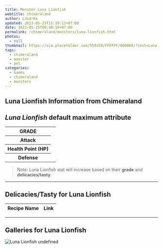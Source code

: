 ```yaml
---
title: Monster Luna Lionfish
webtitle: chimeraland
author: L3n4r0x
updated: 2023-05-25T15:19:12+07:00
date: 2023-05-25T00:40:10+07:00
permalink: /chimeraland/monsters/luna-lionfish.html
photos:
  - null
thumbnail: https://via.placeholder.com/550x50/FFFFFF/000000/?text=Luna Lionfish
tags:
  - chimeraland
  - monster
  - pet
categories:
  - Games
  - chimeraland
  - monsters
---
```


<link
  rel="stylesheet"
  href="https://rawcdn.githack.com/dimaslanjaka/Web-Manajemen/870a349/css/bootstrap-5-3-0-alpha3-wrapper.css"
/>
<section id="bootstrap-wrapper">
  <div data-bs-theme="dark">
    <h2>Luna Lionfish Information from Chimeraland</h2>
    <h2 id="attribute"><i>Luna Lionfish</i> default maximum attribute</h2>
    <div class="row">
      <div class="col mb-2">
        <div class="card">
          <div class="card-body">
            <table>
              <tr>
                <th>GRADE</th>
                <td><br /></td>
              </tr>
              <tr>
                <th>Attack</th>
                <td></td>
              </tr>
              <tr>
                <th>Health Point (HP)</th>
                <td></td>
              </tr>
              <tr>
                <th>Defense</th>
                <td></td>
              </tr>
            </table>
          </div>
        </div>
      </div>
    </div>
    <blockquote>
      Note: Luna Lionfish stat will increase based on their <b>grade</b> and
      <b>delicacies/tasty</b>.
    </blockquote>
    <hr />
    <h2 id="delicacies">Delicacies/Tasty for Luna Lionfish</h2>
    <div class="card">
      <div class="card-body">
        <div class="table-responsive">
          <table class="table table-striped">
            <thead>
              <tr>
                <th>Recipe Name</th>
                <th>Link</th>
              </tr>
            </thead>
            <tbody></tbody>
          </table>
        </div>
      </div>
    </div>
    <hr />
    <div id="gallery">
      <h2>Galleries for Luna Lionfish</h2>
      <div class="row">
        <div class="col-lg-6 col-12">
          <img
            src="https://www.webmanajemen.com/undefined"
            alt="Luna Lionfish undefined"
          />
        </div>
      </div>
    </div>
  </div>
</section>